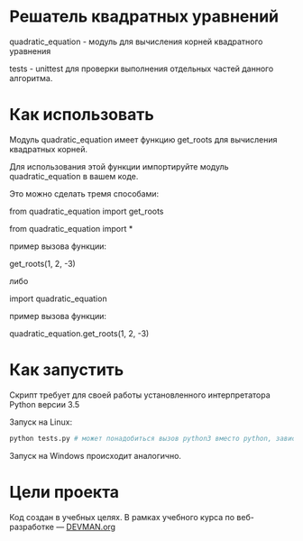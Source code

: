 # Решатель квадратных уравнений

quadratic_equation - модуль для вычисления корней квадратного уравнения

tests - unittest для проверки выполнения отдельных частей данного алгоритма.

# Как использовать

Модуль quadratic_equation имеет функцию get_roots для вычисления квадратных корней.

Для использования этой функции импортируйте модуль quadratic_equation в вашем коде.


Это можно сделать тремя способами:

from quadratic_equation import get_roots

from quadratic_equation import *

пример вызова функции:

get_roots(1, 2, -3)


либо

import quadratic_equation

пример вызова функции:

quadratic_equation.get_roots(1, 2, -3)

# Как запустить

Скрипт требует для своей работы установленного интерпретатора Python версии 3.5

Запуск на Linux:

```bash
python tests.py # может понадобиться вызов python3 вместо python, зависит от настроек операционной системы
```

Запуск на Windows происходит аналогично.

# Цели проекта

Код создан в учебных целях. В рамках учебного курса по веб-разработке ― [DEVMAN.org](https://devman.org)
